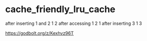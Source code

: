# cache_friendly_lru_cache

after inserting 1 and 2       1 2 
after accessing 1             2 1 
after inserting 3             1 3 

https://godbolt.org/z/Kexhvz96T
